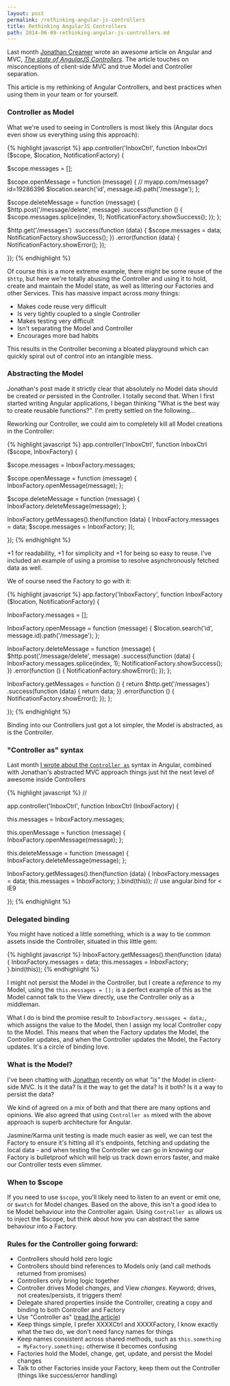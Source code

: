 ```yaml
---
layout: post
permalink: /rethinking-angular-js-controllers
title: Rethinking AngularJS Controllers
path: 2014-06-09-rethinking-angular-js-controllers.md
---
```


Last month [Jonathan Creamer](https://twitter.com/jcreamer898) wrote an awesome article on Angular and MVC, _[The state of AngularJS Controllers](http://jonathancreamer.com/the-state-of-angularjs-controllers/)_. The article touches on misconceptions of client-side MVC and true Model and Controller separation.

This article is my rethinking of Angular Controllers, and best practices when using them in your team or for yourself.

### Controller as Model

What we're used to seeing in Controllers is most likely this (Angular docs even show us everything using this approach):

{% highlight javascript %}
app.controller('InboxCtrl',
  function InboxCtrl ($scope, $location, NotificationFactory) {

  $scope.messages = [];

  $scope.openMessage = function (message) {
    // myapp.com/message?id=19286396
    $location.search('id', message.id).path('/message');
  };

  $scope.deleteMessage = function (message) {
    $http.post('/message/delete', message)
    .success(function () {
      $scope.messages.splice(index, 1);
      NotificationFactory.showSuccess();
    });
  };

  $http.get('/messages')
  .success(function (data) {
    $scope.messages = data;
    NotificationFactory.showSuccess();
  })
  .error(function (data) {
    NotificationFactory.showError();
  });

});
{% endhighlight %}

Of course this is a more extreme example, there might be some reuse of the `$http`, but here we're totally abusing the Controller and using it to hold, create and maintain the Model state, as well as littering our Factories and other Services. This has massive impact across _many_ things:

* Makes code reuse very difficult
* Is very tightly coupled to a single Controller
* Makes testing very difficult
* Isn't separating the Model and Controller
* Encourages more bad habits

This results in the Controller becoming a bloated playground which can quickly spiral out of control into an intangible mess.

### Abstracting the Model

Jonathan's post made it strictly clear that absolutely _no_ Model data should be created or persisted in the Controller. I totally second that. When I first started writing Angular applications, I began thinking "What is the best way to create reusable functions?". I'm pretty settled on the following...

Reworking our Controller, we could aim to completely kill all Model creations in the Controller:

{% highlight javascript %}
app.controller('InboxCtrl',
  function InboxCtrl ($scope, InboxFactory) {

  $scope.messages = InboxFactory.messages;

  $scope.openMessage = function (message) {
    InboxFactory.openMessage(message);
  };

  $scope.deleteMessage = function (message) {
    InboxFactory.deleteMessage(message);
  };

  InboxFactory.getMessages().then(function (data) {
    InboxFactory.messages = data;
    $scope.messages = InboxFactory;
  });

});
{% endhighlight %}

+1 for readability, +1 for simplicity and +1 for being so easy to reuse. I've included an example of using a promise to resolve asynchronously fetched data as well.

We of course need the Factory to go with it:

{% highlight javascript %}
app.factory('InboxFactory',
  function InboxFactory ($location, NotificationFactory) {

  InboxFactory.messages = [];

  InboxFactory.openMessage = function (message) {
    $location.search('id', message.id).path('/message');
  };

  InboxFactory.deleteMessage = function (message) {
    $http.post('/message/delete', message)
    .success(function (data) {
      InboxFactory.messages.splice(index, 1);
      NotificationFactory.showSuccess();
    })
    .error(function () {
      NotificationFactory.showError();
    });
  };

  InboxFactory.getMessages = function () {
    return $http.get('/messages')
    .success(function (data) {
      return data;
    })
    .error(function () {
      NotificationFactory.showError();
    });
  };

});
{% endhighlight %}

Binding into our Controllers just got a lot simpler, the Model is abstracted, as is the Controller.

### "Controller as" syntax

Last month [I wrote about the `Controller as`](http://toddmotto.com/digging-into-angulars-controller-as-syntax) syntax in Angular, combined with Jonathan's abstracted MVC approach things just hit the next level of awesome inside Controllers

{% highlight javascript %}
// <div ng-controller="InboxCtrl as inbox"></div>
app.controller('InboxCtrl',
  function InboxCtrl (InboxFactory) {

  this.messages = InboxFactory.messages;

  this.openMessage = function (message) {
    InboxFactory.openMessage(message);
  };

  this.deleteMessage = function (message) {
    InboxFactory.deleteMessage(message);
  };

  InboxFactory.getMessages().then(function (data) {
    InboxFactory.messages = data;
    this.messages = InboxFactory;
  }.bind(this)); // use angular.bind for < IE9

});
{% endhighlight %}

### Delegated binding

You might have noticed a little something, which is a way to tie common assets inside the Controller, situated in this little gem:

{% highlight javascript %}
InboxFactory.getMessages().then(function (data) {
  InboxFactory.messages = data;
  this.messages = InboxFactory;
}.bind(this));
{% endhighlight %}

I might not persist the Model _in_ the Controller, but I create a _reference_ to my Model, using the `this.messages = [];` is a perfect example of this as the Model cannot talk to the View directly, use the Controller only as a middleman.

What I do is bind the promise result to `InboxFactory.messages = data;`, which assigns the value to the Model, then I assign my local Controller copy to the Model. This means that when the Factory updates the Model, the Controller updates, and when the Controller updates the Model, the Factory updates. It's a circle of binding love.

### What is the Model?

I've been chatting with [Jonathan](https://twitter.com/jcreamer898) recently on what _"is"_ the Model in client-side MVC. Is it the data? Is it the way to get the data? Is it both? Is it a way to persist the data?

We kind of agreed on a mix of both and that there are many options and opinions. We also agreed that using `Controller as` mixed with the above approach is superb architecture for Angular.

Jasmine/Karma unit testing is made much easier as well, we can test the Factory to ensure it's hitting all it's endpoints, fetching and updating the local data - and when testing the Controller we can go in knowing our Factory is bulletproof which will help us track down errors faster, and make our Controller tests even slimmer.

### When to $scope

If you need to use `$scope`, you'll likely need to listen to an event or emit one, or `$watch` for Model changes. Based on the above, this isn't a good idea to tie Model behaviour into the Controller again. Using `Controller as` allows us to inject the $scope, but think about how you can abstract the same behaviour into a Factory.

### Rules for the Controller going forward:

* Controllers should hold zero logic
* Controllers should bind references to Models only (and call methods returned from promises)
* Controllers only bring logic together
* Controller drives Model _changes_, and View _changes_. Keyword; drives, not creates/persists, it triggers them!
* Delegate shared properties inside the Controller, creating a copy and binding to both Controller and Factory
* Use "Controller as" ([read the article]())
* Keep things simple, I prefer XXXXCtrl and XXXXFactory, I know exactly what the two do, we don't need fancy names for things
* Keep names consistent across shared methods, such as `this.something = MyFactory.something;` otherwise it becomes confusing
* Factories hold the Model, change, get, update, and persist the Model changes
* Talk to other Factories inside your Factory, keep them out the Controller (things like success/error handling)
